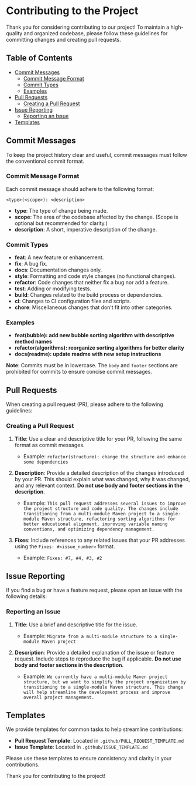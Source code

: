 # Contributing to the Project

Thank you for considering contributing to our project! To maintain a high-quality and organized codebase, please follow these guidelines for committing changes and creating pull requests.

## Table of Contents

- [Commit Messages](#commit-messages)
    - [Commit Message Format](#commit-message-format)
    - [Commit Types](#commit-types)
    - [Examples](#examples)
- [Pull Requests](#pull-requests)
    - [Creating a Pull Request](#creating-a-pull-request)
- [Issue Reporting](#issue-reporting)
    - [Reporting an Issue](#reporting-an-issue)
- [Templates](#templates)

## Commit Messages

To keep the project history clear and useful, commit messages must follow the conventional commit format.

### Commit Message Format

Each commit message should adhere to the following format:

```
<type>(<scope>): <description>
```

- **type**: The type of change being made.
- **scope**: The area of the codebase affected by the change. (Scope is optional but recommended for clarity.)
- **description**: A short, imperative description of the change.

### Commit Types

- **feat**: A new feature or enhancement.
- **fix**: A bug fix.
- **docs**: Documentation changes only.
- **style**: Formatting and code style changes (no functional changes).
- **refactor**: Code changes that neither fix a bug nor add a feature.
- **test**: Adding or modifying tests.
- **build**: Changes related to the build process or dependencies.
- **ci**: Changes to CI configuration files and scripts.
- **chore**: Miscellaneous changes that don’t fit into other categories.

### Examples

- **feat(bubble): add new bubble sorting algorithm with descriptive method names**
- **refactor(algorithms): reorganize sorting algorithms for better clarity**
- **docs(readme): update readme with new setup instructions**

**Note**: Commits must be in lowercase. The `body` and `footer` sections are prohibited for commits to ensure concise commit messages.

## Pull Requests

When creating a pull request (PR), please adhere to the following guidelines:

### Creating a Pull Request

1. **Title**: Use a clear and descriptive title for your PR, following the same format as commit messages.
    - Example: `refactor(structure): change the structure and enhance some dependencies`

2. **Description**: Provide a detailed description of the changes introduced by your PR. This should explain what was changed, why it was changed, and any relevant context. **Do not use body and footer sections in the description**.
    - Example: `This pull request addresses several issues to improve the project structure and code quality. The changes include transitioning from a multi-module Maven project to a single-module Maven structure, refactoring sorting algorithms for better educational alignment, improving variable naming conventions, and optimizing dependency management.`

3. **Fixes**: Include references to any related issues that your PR addresses using the `Fixes: #<issue_number>` format.
    - Example: `Fixes: #7, #4, #3, #2`

## Issue Reporting

If you find a bug or have a feature request, please open an issue with the following details:

### Reporting an Issue

1. **Title**: Use a brief and descriptive title for the issue.
    - Example: `Migrate from a multi-module structure to a single-module Maven project`

2. **Description**: Provide a detailed explanation of the issue or feature request. Include steps to reproduce the bug if applicable. **Do not use body and footer sections in the description**.
    - Example: `We currently have a multi-module Maven project structure, but we want to simplify the project organization by transitioning to a single-module Maven structure. This change will help streamline the development process and improve overall project management.`

## Templates

We provide templates for common tasks to help streamline contributions:

- **Pull Request Template**: Located in `.github/PULL_REQUEST_TEMPLATE.md`
- **Issue Template**: Located in `.github/ISSUE_TEMPLATE.md`

Please use these templates to ensure consistency and clarity in your contributions.

Thank you for contributing to the project!
